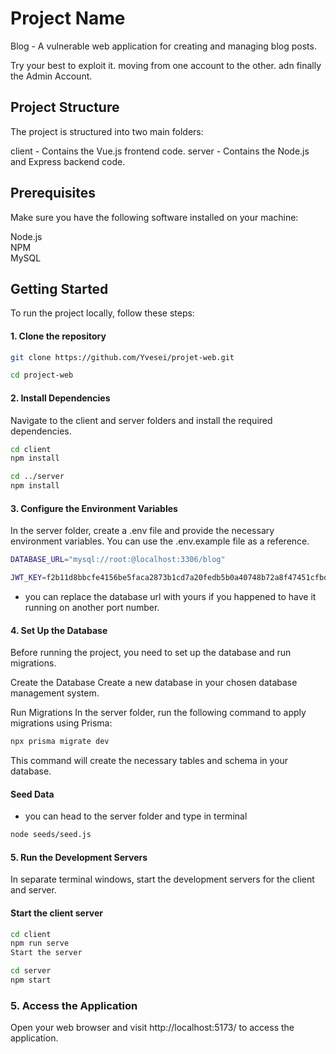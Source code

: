 
# Project Name
Blog - A vulnerable web application for creating and managing blog posts.

Try your best to exploit it. moving from one account to the other. adn finally the Admin Account.

## Project Structure
The project is structured into two main folders:

client - Contains the Vue.js frontend code.
server - Contains the Node.js and Express backend code.
## Prerequisites
Make sure you have the following software installed on your machine:

Node.js\
NPM\
MySQL 
## Getting Started
To run the project locally, follow these steps:

#### 1. Clone the repository
```bash
git clone https://github.com/Yvesei/projet-web.git

cd project-web
```
#### 2. Install Dependencies
Navigate to the client and server folders and install the required dependencies.

```bash
cd client
npm install
```

```bash
cd ../server
npm install
```
#### 3. Configure the Environment Variables
In the server folder, create a .env file and provide the necessary environment variables. You can use the .env.example file as a reference.
```bash
DATABASE_URL="mysql://root:@localhost:3306/blog"

JWT_KEY=f2b11d8bbcfe4156be5faca2873b1cd7a20fedb5b0a40748b72a8f47451cfbd8
```
- you can replace the database url with yours if you happened to have it running on another port number.

#### 4. Set Up the Database
Before running the project, you need to set up the database and run migrations.

Create the Database
Create a new database in your chosen database management system.

Run Migrations
In the server folder, run the following command to apply migrations using Prisma:

```bash
npx prisma migrate dev
```

This command will create the necessary tables and schema in your database.

#### Seed Data


- you can head to the server folder and type in terminal
```bash
node seeds/seed.js
```

#### 5. Run the Development Servers
In separate terminal windows, start the development servers for the client and server.

#### Start the client server

```bash
cd client
npm run serve
Start the server
```
```bash
cd server
npm start
```

### 5. Access the Application

Open your web browser and visit http://localhost:5173/ to access the application.

